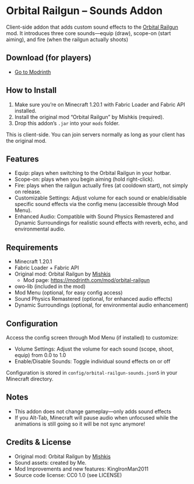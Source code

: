 # Orbital Railgun – Sounds Addon

Client-side addon that adds custom sound effects to the [Orbital Railgun](https://modrinth.com/mod/orbital-railgun) mod. It introduces three core sounds—equip (draw), scope-on (start aiming), and fire (when the railgun actually shoots)

## Download (for players)

- [Go to Modrinth](https://modrinth.com/mod/orbital-railgun-sounds)

## How to Install

1. Make sure you’re on Minecraft 1.20.1 with Fabric Loader and Fabric API installed.
2. Install the original mod “Orbital Railgun” by Mishkis (required).
3. Drop this addon’s `.jar` into your `mods` folder.

This is client-side. You can join servers normally as long as your client has the original mod.

## Features

- Equip: plays when switching to the Orbital Railgun in your hotbar.
- Scope-on: plays when you begin aiming (hold right-click).
- Fire: plays when the railgun actually fires (at cooldown start), not simply on release.
- Customizable Settings: Adjust volume for each sound or enable/disable specific sound effects via the config menu (accessible through Mod Menu).
- Enhanced Audio: Compatible with Sound Physics Remastered and Dynamic Surroundings for realistic sound effects with reverb, echo, and environmental audio.

## Requirements

- Minecraft 1.20.1
- Fabric Loader + Fabric API
- Original mod: Orbital Railgun by [Mishkis](https://modrinth.com/user/Mishkis)
  - Mod page: <https://modrinth.com/mod/orbital-railgun>
- owo-lib (included in the mod)
- Mod Menu (optional, for easy config access)
- Sound Physics Remastered (optional, for enhanced audio effects)
- Dynamic Surroundings (optional, for environmental audio enhancement)

## Configuration

Access the config screen through Mod Menu (if installed) to customize:
- Volume Settings: Adjust the volume for each sound (scope, shoot, equip) from 0.0 to 1.0
- Enable/Disable Sounds: Toggle individual sound effects on or off

Configuration is stored in `config/orbital-railgun-sounds.json5` in your Minecraft directory.

## Notes

- This addon does not change gameplay—only adds sound effects
- If you Alt-Tab, Minecraft will pause audio when unfocused while the animations is still going so it will be not sync anymore!

## Credits & License

- Original mod: Orbital Railgun by [Mishkis](https://modrinth.com/user/Mishkis)
- Sound assets: created by Me.
- Mod Improvements and new features: KingIronMan2011
- Source code license: CC0 1.0 (see LICENSE)
